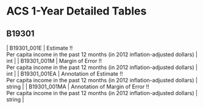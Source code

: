 # ACS 1-Year Detailed Tables

## B19301

| B19301_001E | Estimate !!<br>Per capita income in the past 12 months (in 2012 inflation-adjusted dollars) | int |
| B19301_001M | Margin of Error !!<br>Per capita income in the past 12 months (in 2012 inflation-adjusted dollars) | int |
| B19301_001EA | Annotation of Estimate !!<br>Per capita income in the past 12 months (in 2012 inflation-adjusted dollars) | string |
| B19301_001MA | Annotation of Margin of Error !!<br>Per capita income in the past 12 months (in 2012 inflation-adjusted dollars) | string |

